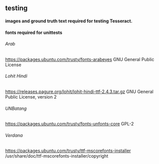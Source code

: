 ## testing

#### images and ground truth text required for testing Tesseract.

#### fonts required for unittests

###### Arab
https://packages.ubuntu.com/trusty/fonts-arabeyes
GNU  General Public License 

###### Lohit Hindi
https://releases.pagure.org/lohit/lohit-hindi-ttf-2.4.3.tar.gz
GNU General Public License, version 2 

###### UNBatang
https://packages.ubuntu.com/trusty/fonts-unfonts-core
GPL-2

###### Verdana
https://packages.ubuntu.com/trusty/ttf-mscorefonts-installer
/usr/share/doc/ttf-mscorefonts-installer/copyright




